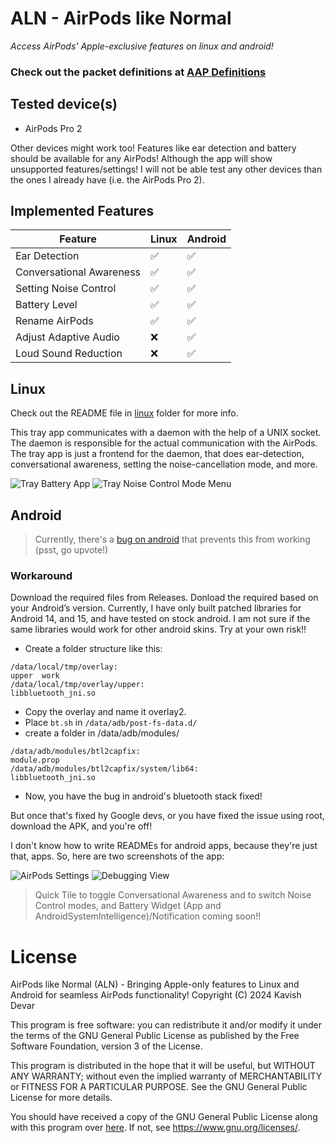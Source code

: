 # ALN - AirPods like Normal
*Access AirPods' Apple-exclusive features on linux and android!*
### Check out the packet definitions at [AAP Definitions](/AAP%20Definitions.md)

## Tested device(s)
- AirPods Pro 2

Other devices might work too! Features like ear detection and battery should be available for any AirPods! Although the app will show unsupported features/settings! I will not be able test any other devices than the ones I already have (i.e. the AirPods Pro 2).

## Implemented Features

| Feature | Linux | Android |
| --- | --- | --- |
| Ear Detection | ✅ | ✅ |
| Conversational Awareness | ✅ | ✅ |
| Setting Noise Control | ✅ | ✅ |
| Battery Level | ✅ | ✅ |
| Rename AirPods | ✅ | ✅ |
| Adjust Adaptive Audio | ❌ | ✅ |
| Loud Sound Reduction | ❌ | ✅ |

## Linux
Check out the README file in [linux](/linux) folder for more info.

This tray app communicates with a daemon with the help of a UNIX socket. The daemon is responsible for the actual communication with the AirPods. The tray app is just a frontend for the daemon, that does ear-detection, conversational awareness, setting the noise-cancellation mode, and more.

![Tray Battery App](/linux/imgs/tray-icon-hover.png)
![Tray Noise Control Mode Menu](/linux/imgs/tray-icon-menu.png)

## Android

> Currently, there's a [bug on android](https://issuetracker.google.com/issues/371713238) that prevents this from working (psst, go upvote!)

### Workaround
Download the required files from Releases. Donload the required based on your Android’s version. Currently, I have only built patched libraries for Android 14, and 15, and have tested on stock android. I am not sure if the same libraries would work for other android skins. Try at your own risk!! 

- Create a folder structure like this:

```
/data/local/tmp/overlay:
upper  work
/data/local/tmp/overlay/upper:
libbluetooth_jni.so
```
- Copy the overlay and name it overlay2.
- Place `bt.sh` in `/data/adb/post-fs-data.d/`
- create a folder in /data/adb/modules/
```
/data/adb/modules/btl2capfix:
module.prop
/data/adb/modules/btl2capfix/system/lib64:
libbluetooth_jni.so
```
- Now, you have the bug in android's bluetooth stack fixed!
  
But once that's fixed hy Google devs, or you have fixed the issue using root, download the APK, and you're off!

I don't know how to write READMEs for android apps, because they're just that, apps. So, here are two screenshots of the app:

![AirPods Settings](/android/imgs/settings.png)
![Debugging View](/android/imgs/debug.png)

> Quick Tile to toggle Conversational Awareness and to switch Noise Control modes, and Battery Widget (App and AndroidSystemIntelligence)/Notification coming soon!!

# License

AirPods like Normal (ALN) - Bringing Apple-only features to Linux and Android for seamless AirPods functionality!
Copyright (C) 2024 Kavish Devar

This program is free software: you can redistribute it and/or modify
it under the terms of the GNU General Public License as published by
the Free Software Foundation, version 3 of the License.

This program is distributed in the hope that it will be useful,
but WITHOUT ANY WARRANTY; without even the implied warranty of
MERCHANTABILITY or FITNESS FOR A PARTICULAR PURPOSE.  See the
GNU General Public License for more details.

You should have received a copy of the GNU General Public License
along with this program over [here](/LICENSE). If not, see <https://www.gnu.org/licenses/>.
